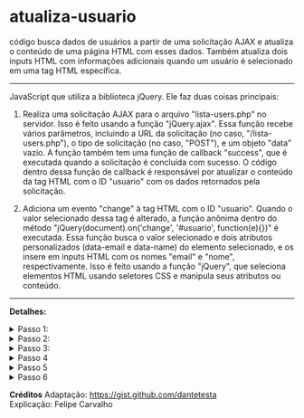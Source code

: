 # atualiza-usuario
código busca dados de usuários a partir de uma solicitação AJAX e atualiza o conteúdo de uma página HTML com esses dados. Também atualiza dois inputs HTML com informações adicionais quando um usuário é selecionado em uma tag HTML específica.

<hr>

JavaScript que utiliza a biblioteca jQuery. Ele faz duas coisas principais:

1) Realiza uma solicitação AJAX para o arquivo "lista-users.php" no servidor. Isso é feito usando a função "jQuery.ajax". Essa função recebe vários parâmetros, incluindo a URL da solicitação (no caso, "/lista-users.php"), o tipo de solicitação (no caso, "POST"), e um objeto "data" vazio. A função também tem uma função de callback "success", que é executada quando a solicitação é concluída com sucesso. O código dentro dessa função de callback é responsável por atualizar o conteúdo da tag HTML com o ID "usuario" com os dados retornados pela solicitação.

2) Adiciona um evento "change" à tag HTML com o ID "usuario". Quando o valor selecionado dessa tag é alterado, a função anônima dentro do método "jQuery(document).on('change', '#usuario', function(e){})" é executada. Essa função busca o valor selecionado e dois atributos personalizados (data-email e data-name) do elemento selecionado, e os insere em inputs HTML com os nomes "email" e "nome", respectivamente. Isso é feito usando a função "jQuery", que seleciona elementos HTML usando seletores CSS e manipula seus atributos ou conteúdo.

<hr>

<b>Detalhes:</b>

<details>

<summary>Passo 1:</summary>

```javascript

jQuery(document).ready(function(){
		
    jQuery.ajax({
        url: '/lista-users.php',
        type: 'POST',
        data: {},
        success: function(data){
            jQuery('#usuario').html(data);		
       
        }
    });
    
```

A solicitação AJAX é feita para o arquivo "lista-users.php" no servidor, usando o método HTTP POST. O objeto "data" está vazio, indicando que não há parâmetros adicionais sendo enviados na solicitação.

Quando a solicitação é bem-sucedida, a função de callback "success" é acionada, que recebe o parâmetro "data". A função então atualiza o conteúdo da tag HTML com o ID "usuario" com os dados retornados pela solicitação, utilizando a função "html()" da biblioteca jQuery.

</details>

<details>

<summary>Passo 2:</summary>

```javascript
jQuery(document).ready(function()
```

o evento que é executado quando o documento HTML é carregado e pronto para ser manipulado pelo JavaScript. Ele utiliza a biblioteca jQuery para selecionar o documento HTML e executar uma função anônima quando o documento estiver pronto.

A função anônima é executada quando o evento "ready" é acionado, e ela pode conter um conjunto de instruções em JavaScript que manipulam o conteúdo do documento HTML. Normalmente, esse evento é usado para executar código JavaScript que depende do carregamento completo do documento HTML, como selecionar elementos HTML, adicionar ou remover elementos, ou executar solicitações AJAX para carregar dados adicionais.

<i>Em resumo, esse código define um evento que é executado quando o documento HTML é carregado e pronto para ser manipulado pelo JavaScript, permitindo que o código manipule o conteúdo do documento com segurança.</i>

</details>

<details>

<summary>Passo 3:</summary>

```javascript
jQuery('#usuario').html(data);
```
função de callback que é executada quando uma solicitação AJAX é concluída com sucesso.

A função recebe um parâmetro "data" que contém os dados que foram retornados pelo servidor na resposta da solicitação AJAX.

Dentro da função, a biblioteca jQuery é usada para selecionar um elemento HTML com o ID "usuario" e atualizar seu conteúdo com os dados retornados na solicitação AJAX, usando a função html().

<i>Em resumo, esse código atualiza dinamicamente o conteúdo de um elemento HTML com os dados retornados de uma solicitação AJAX, sem a necessidade de recarregar toda a página.</i>

</details>

<details>

<summary>Passo 4</summary>

```javascript
jQuery(document).on('change', '#usuario', function(e)
```
define um evento que é acionado quando o valor selecionado em um elemento HTML com o ID "usuario" é alterado.

O método on() da biblioteca jQuery é usado para vincular um manipulador de eventos a um ou mais elementos HTML. Ele recebe vários parâmetros, incluindo o tipo de evento a ser tratado (neste caso, "change"), o seletor do elemento HTML que deve ser afetado (neste caso, "#usuario"), e uma função de retorno de chamada que é executada quando o evento é acionado.

Quando o valor selecionado no elemento HTML com o ID "usuario" é alterado, a função de retorno de chamada é acionada e recebe um objeto "e" que contém informações sobre o evento que foi acionado. Dentro da função, o código seleciona o valor e os atributos de dados do item selecionado usando o seletor de jQuery, e define os valores de dois elementos HTML input com os dados recuperados.

<i>Em resumo, esse código define um manipulador de eventos para o elemento HTML com o ID "usuario" que é acionado quando o valor selecionado é alterado, e atualiza dinamicamente os valores de dois elementos HTML input com os dados selecionados.</i>

</details>

<details>

<summary>Passo 5</summary>

```javascript
var id = jQuery("#usuario option").filter(':selected').val();
```
Seleciona o valor do item selecionado em um elemento HTML select com o ID "usuario" e armazena o valor em uma variável chamada "id".

A função jQuery() é usada para selecionar um elemento HTML e a função option() é usada para selecionar todos os elementos option dentro desse elemento select. O método filter() é usado para filtrar os elementos selecionados com base em um seletor (neste caso, ':selected'), que seleciona apenas o item selecionado no momento. A função val() é usada para retornar o valor do elemento selecionado.

<i>Em resumo, esse código seleciona o valor do item selecionado em um elemento HTML select com o ID "usuario" e o armazena na variável "id", que é usada posteriormente para atualizar dinamicamente o conteúdo de outros elementos HTML na página.</i>

</details>

<details>

<summary>Passo 6</summary>

```javascript
var email = jQuery("#usuario option").filter(':selected').attr('data-email');
	var name = jQuery("#usuario option").filter(':selected').attr('data-name');
	jQuery("input[name='email']").val(email);
	jQuery("input[name='nome']").val(name);
```
seleciona os atributos de dados personalizados ("data-email" e "data-name") do item selecionado em um elemento HTML select com o ID "usuario" e os usa para atualizar dinamicamente o valor de dois elementos HTML input na página.

Primeiro, a função jQuery() é usada para selecionar o elemento HTML select com o ID "usuario", em seguida, a função option() é usada para selecionar todos os elementos option dentro desse elemento select. O método filter() é usado para filtrar os elementos selecionados com base em um seletor (neste caso, ':selected'), que seleciona apenas o item selecionado no momento. Os métodos attr() são usados para selecionar os valores dos atributos de dados personalizados ("data-email" e "data-name") do elemento option selecionado e armazená-los nas variáveis "email" e "name", respectivamente.

Em seguida, a função jQuery() é usada novamente para selecionar dois elementos HTML input com os nomes "email" e "nome", e a função val() é usada para definir o valor desses elementos com os valores armazenados nas variáveis "email" e "name", respectivamente. Isso atualiza dinamicamente o conteúdo dos elementos input na página com os valores recuperados do elemento select.

<i>Em resumo, esse código usa os atributos de dados personalizados do elemento selecionado em um elemento HTML select com o ID "usuario" para atualizar dinamicamente o conteúdo de dois elementos HTML input na página. Isso permite que o conteúdo da página seja atualizado dinamicamente conforme o usuário seleciona diferentes opções no elemento select.</i>

</details>


<b>Créditos</b>
Adaptação: https://gist.github.com/dantetesta
<br>Explicação: Felipe Carvalho
